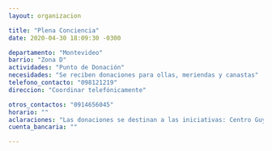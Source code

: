 ```yaml
---
layout: organizacion

title: "Plena Conciencia"
date: 2020-04-30 18:09:30 -0300

departamento: "Montevideo"
barrio: "Zona D"
actividades: "Punto de Donación"
necesidades: "Se reciben donaciones para ollas, meriendas y canastas"
telefono_contacto: "098121219"
direccion: "Coordinar telefónicamente"

otros_contactos: "0914656045"
horario: ""
aclaraciones: "Las donaciones se destinan a las iniciativas: Centro Guyunusa, Ex alumnos del Misericordista, CEC, Club SnBox"
cuenta_bancaria: ""

---
```

